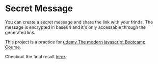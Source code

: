 # Secret Message

You can create a secret message and share the link with your frinds.
The message is encrypted in base64 and it's only accessable through the generated link.

This project is a practice for [udemy The modern javascript Bootcamp Course](https://www.udemy.com/course/javascript-beginners-complete-tutorial/).

Checkout the final result [here](https://secret-message-six-flax.vercel.app/).
